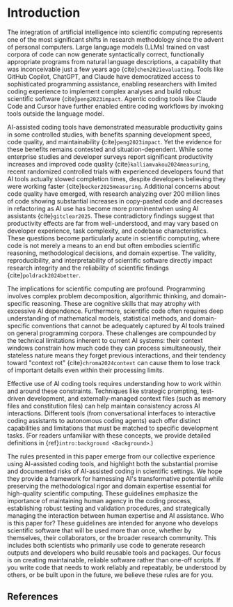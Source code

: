 # Introduction

The integration of artificial intelligence into scientific computing represents one of the most significant shifts in research methodology since the advent of personal computers. Large language models (LLMs) trained on vast corpora of code can now generate syntactically correct, functionally appropriate programs from natural language descriptions, a capability that was inconceivable just a few years ago {cite}`chen2021evaluating`. Tools like GitHub Copilot, ChatGPT, and Claude have democratized access to sophisticated programming assistance, enabling researchers with limited coding experience to implement complex analyses and build robust scientific software {cite}`peng2023impact`. Agentic coding tools like Claude Code and Cursor have further enabled entire coding workflows by invoking tools outside the language model.

AI-assisted coding tools have demonstrated measurable productivity gains in some controlled studies, with benefits spanning development speed, code quality, and maintainability {cite}`peng2023impact`. Yet the evidence for these benefits remains contested and situation-dependent. While some enterprise studies and developer surveys report significant productivity increases and improved code quality {cite}`kalliamvakou2024measuring`, recent randomized controlled trials with experienced developers found that AI tools actually slowed completion times, despite developers believing they were working faster {cite}`becker2025measuring`. Additional concerns about code quality have emerged, with research analyzing over 200 million lines of code showing substantial increases in copy-pasted code and decreases in refactoring as AI use has become more prominentwhen using AI assistants {cite}`gitclear2025`. These contradictory findings suggest that productivity effects are far from well-understood, and may vary based on developer experience, task complexity, and codebase characteristics. These questions become particularly acute in scientific computing, where code is not merely a means to an end but often embodies scientific reasoning, methodological decisions, and domain expertise. The validity, reproducibility, and interpretability of scientific software directly impact research integrity and the reliability of scientific findings {cite}`poldrack2024better`.

The implications for scientific computing are profound. Programming involves complex problem decomposition, algorithmic thinking, and domain-specific reasoning. These are cognitive skills that may atrophy with excessive AI dependence. Furthermore, scientific code often requires deep understanding of mathematical models, statistical methods, and domain-specific conventions that cannot be adequately captured by AI tools trained on general programming corpora. These challenges are compounded by the technical limitations inherent to current AI systems: their context windows constrain how much code they can process simultaneously, their stateless nature means they forget previous interactions, and their tendency toward "context rot" {cite}`chroma2024context` can cause them to lose track of important details even within their processing limits.

Effective use of AI coding tools requires understanding how to work within and around these constraints. Techniques like strategic prompting, test-driven development, and externally-managed context files (such as memory files and constitution files) can help maintain consistency across AI interactions. Different tools (from conversational interfaces to interactive coding assistants to autonomous coding agents) each offer distinct capabilities and limitations that must be matched to specific development tasks. (For readers unfamiliar with these concepts, we provide detailed definitions in {ref}`intro:background <Background>`.)

The rules presented in this paper emerge from our collective experience using AI-assisted coding tools, and highlight both the substantial promise and documented risks of AI-assisted coding in scientific settings. We hope they provide a framework for harnessing AI's transformative potential while preserving the methodological rigor and domain expertise essential for high-quality scientific computing. These guidelines emphasize the importance of maintaining human agency in the coding process, establishing robust testing and validation procedures, and strategically managing the interaction between human expertise and AI assistance.
Who is this paper for? These guidelines are intended for anyone who develops scientific software that will be used more than once, whether by themselves, their collaborators, or the broader research community. This includes both scientists who primarily use code to generate research outputs and developers who build reusable tools and packages. Our focus is on creating maintainable, reliable software rather than one-off scripts. If you write code that needs to work reliably and repeatably, be understood by others, or be built upon in the future, we believe these rules are for you.

## References

```{bibliography}
```